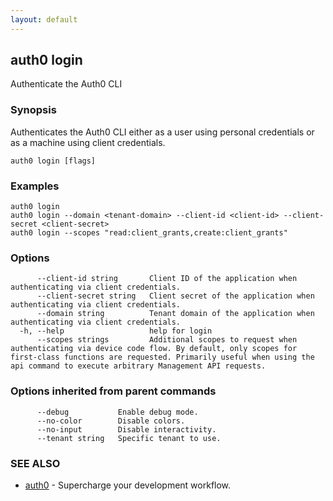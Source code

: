 ```yaml
---
layout: default
---
```

## auth0 login

Authenticate the Auth0 CLI

### Synopsis

Authenticates the Auth0 CLI either as a user using personal credentials or as a machine using client credentials.

```
auth0 login [flags]
```

### Examples

```
auth0 login
auth0 login --domain <tenant-domain> --client-id <client-id> --client-secret <client-secret>
auth0 login --scopes "read:client_grants,create:client_grants"
```

### Options

```
      --client-id string       Client ID of the application when authenticating via client credentials.
      --client-secret string   Client secret of the application when authenticating via client credentials.
      --domain string          Tenant domain of the application when authenticating via client credentials.
  -h, --help                   help for login
      --scopes strings         Additional scopes to request when authenticating via device code flow. By default, only scopes for first-class functions are requested. Primarily useful when using the api command to execute arbitrary Management API requests.
```

### Options inherited from parent commands

```
      --debug           Enable debug mode.
      --no-color        Disable colors.
      --no-input        Disable interactivity.
      --tenant string   Specific tenant to use.
```

### SEE ALSO

* [auth0](/auth0-cli/)	 - Supercharge your development workflow.

